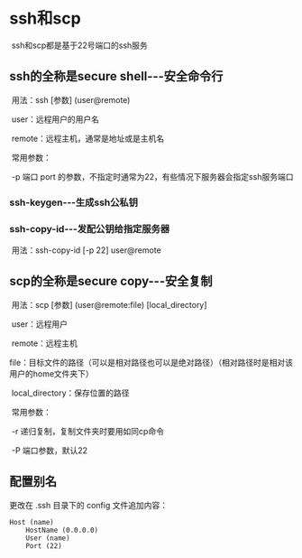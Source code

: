 # ssh和scp

​	ssh和scp都是基于22号端口的ssh服务

## ssh的全称是secure shell---安全命令行

​	用法：ssh [参数] (user@remote)

​	user：远程用户的用户名

​	remote：远程主机，通常是地址或是主机名

​	常用参数：

​		-p	端口 port 的参数，不指定时通常为22，有些情况下服务器会指定ssh服务端口

### ssh-keygen---生成ssh公私钥

### ssh-copy-id---发配公钥给指定服务器

​	用法：ssh-copy-id [-p 22] user@remote

## scp的全称是secure copy---安全复制

​	用法：scp [参数] (user@remote:file) [local_directory]

​	user：远程用户

​	remote：远程主机

​	file：目标文件的路径（可以是相对路径也可以是绝对路径）（相对路径时是相对该用户的home文件夹下）

​	local_directory：保存位置的路径

​	常用参数：

​		-r	递归复制，复制文件夹时要用如同cp命令

​		-P	端口参数，默认22

## 配置别名

更改在 .ssh 目录下的 config 文件追加内容：

```config
Host (name)
	HostName (0.0.0.0)
	User (name)
	Port (22)
```

